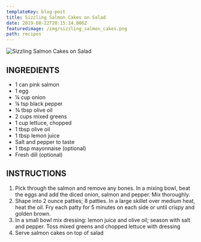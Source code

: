```yaml
---
templateKey: blog-post
title: Sizzling Salmon Cakes on Salad
date: 2019-08-22T20:15:14.806Z
featuredimage: /img/sizzling_salmon_cakes.png
path: recipes
---
```

![Sizzling Salmon Cakes on Salad](/img/sizzling_salmon_cakes.png)

## INGREDIENTS

* 1 can pink salmon
* 1 egg
* ¼ cup onion
* ¼ tsp black pepper
* ¾ tbsp olive oil
* 2 cups mixed greens
* 1 cup lettuce, chopped
* 1 tbsp olive oil
* 1 tbsp lemon juice
* Salt and pepper to taste
* 1 tbsp mayonnaise (optional)
* Fresh dill (optional)

## INSTRUCTIONS

1. Pick through the salmon and remove any bones. In a mixing bowl, beat the eggs and add the diced onion, salmon and pepper. Mix thoroughly.
2. Shape into 2 ounce patties; 8 patties. In a large skillet over medium heat, heat the oil. Fry each patty for 5 minutes on each side or until crispy and golden brown.
3. In a small bowl mix dressing: lemon juice and olive oil; season with salt and pepper. Toss mixed greens and chopped lettuce with dressing
4. Serve salmon cakes on top of salad
